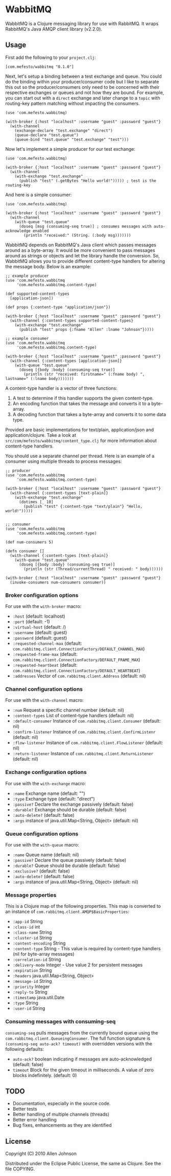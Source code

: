 # WabbitMQ

WabbitMQ is a Clojure messaging library for use with RabbitMQ. It wraps RabbitMQ's Java AMQP client
library (v2.2.0).

## Usage

First add the following to your `project.clj`:

    [com.mefesto/wabbitmq "0.1.0"]

Next, let's setup a binding between a test exchange and queue. You could do the binding within your
producer/consumer code but I like to separate this out so the producer/consumers only need to be concerned
with their respective exchanges or queues and not how they are bound. For example, you can start out with
a `direct` exchange and later change to a `topic` with routing-key pattern matching without impacting the
consumers.

    (use 'com.mefesto.wabbitmq)

    (with-broker {:host "localhost" :username "guest" :password "guest"}
      (with-channel
        (exchange-declare "test.exchange" "direct")
        (queue-declare "test.queue")
        (queue-bind "test.queue" "test.exchange" "test")))

Now let's implement a simple producer for our test exchange:

    (use 'com.mefesto.wabbitmq)

    (with-broker {:host "localhost" :username "guest" :password "guest"}
      (with-channel
        (with-exchange "test.exchange"
          (publish "test" (.getBytes "Hello world!"))))) ; test is the routing-key

And here is a simple consumer:

    (use 'com.mefesto.wabbitmq)

    (with-broker {:host "localhost" :username "guest" :password "guest"}
      (with-channel
        (with-queue "test.queue"
          (doseq [msg (consuming-seq true)] ; consumes messages with auto-acknowledge enabled
            (println "received:" (String. (:body msg)))))))

WabbitMQ depends on RabbitMQ's Java client which passes messages around as a byte-array. It would be more
convenient to pass messages around as strings or objects and let the library handle the conversion. So, WabbitMQ 
allows you to provide different content-type handlers for altering the message body. Below is an example:

    ;; example producer
    (use 'com.mefesto.wabbitmq
         'com.mefesto.wabbitmq.content-type)

    (def supported-content-types
      [application-json])

    (def props {:content-type "application/json"})

    (with-broker {:host "localhost" :username "guest" :password "guest"}
      (with-channel {:content-types supported-content-types}
        (with-exchange "test.exchange"
          (publish "test" props {:fname "Allen" :lname "Johnson"}))))

    ;; example consumer
    (use 'com.mefesto.wabbitmq
         'com.mefesto.wabbitmq.content-type)

    (with-broker {:host "localhost" :username "guest" :password "guest"}
      (with-channel {:content-types [application-json]}
        (with-queue "test.queue"
          (doseq [{body :body} (consuming-seq true)]
            (println (str "received: firstname=" (:fname body) ", lastname=" (:lname body)))))))

A content-type handler is a vector of three functions:

  1. A test to determine if this handler supports the given content-type.
  2. An encoding function that takes the message and converts it to a byte-array.
  3. A decoding function that takes a byte-array and converts it to some data type.

Provided are basic implementations for text/plain, application/json and application/clojure. Take a look
at `src/com/mefesto/wabbitmq/content_type.clj` for more information about content-type handlers.


You should use a separate channel per thread. Here is an example of a consumer using multiple threads to 
process messages:

    ;; producer
    (use 'com.mefesto.wabbitmq
         'com.mefesto.wabbitmq.content-type)
    
    (with-broker {:host "localhost" :username "guest" :password "guest"}
      (with-channel {:content-types [text-plain]}
        (with-exchange "test.exchange"
          (dotimes [_ 10]
            (publish "test" {:content-type "text/plain"} "Hello, world!")))))


    ;; consumer
    (use 'com.mefesto.wabbitmq
         'com.mefesto.wabbitmq.content-type)
    
    (def num-consumers 5)
    
    (defn consumer []
      (with-channel {:content-types [text-plain]}
        (with-queue "test.queue"
          (doseq [{body :body} (consuming-seq true)]
            (println (str (Thread/currentThread) " received: " body))))))
    
    (with-broker {:host "localhost" :username "guest" :password "guest"}
      (invoke-consumers num-consumers consumer))

### Broker configuration options

For use with the `with-broker` macro:

  * `:host` (default: localhost)
  * `:port` (default: -1)
  * `:virtual-host` (default: /)
  * `:username` (default: guest)
  * `:password` (default: guest)
  * `:requested-channel-max` (default: `com.rabbitmq.client.ConnectionFactory/DEFAULT_CHANNEL_MAX`)
  * `:requested-frame-max` (default: `com.rabbitmq.client.ConnectionFactory/DEFAULT_FRAME_MAX`)
  * `:requested-heartbeat` (default: `com.rabbitmq.client.ConnectionFactory/DEFAULT_HEARTBEAT`)
  * `:addresses` Vector of `com.rabbitmq.client.Address` (default: nil)

### Channel configuration options

For use with the `with-channel` macro:

  * `:num` Request a specific channel number (default: nil)
  * `:content-types` List of content-type handlers (default: nil)
  * `:default-consumer` Instance of `com.rabbitmq.client.Consumer` (default: nil)
  * `:confirm-listener` Instance of `com.rabbitmq.client.ConfirmListenr` (default: nil)
  * `:flow-listener` Instance of `com.rabbitmq.client.FlowListener` (default: nil)
  * `:return-listener` Instance of `com.rabbitmq.client.ReturnListener` (default: nil)

### Exchange configuration options

For use with the `with-exchange` macro:

  * `:name` Exchange name (default: "")
  * `:type` Exchange type (default: "direct")
  * `:passive?` Declare the exchange passively (default: false)
  * `:durable?` Exchange should be durable (default: false)
  * `:auto-delete?` (default: false)
  * `:args` instance of java.util.Map<String, Object> (default: nil)

### Queue configuration options

For use with the `with-queue` macro:

  * `:name` Queue name (default: nil)
  * `:passive?` Declare the queue passively (default: false)
  * `:durable?` Queue should be durable (default: false)
  * `:exclusive?` (default: false)
  * `:auto-delete?` (default: false)
  * `:args` instance of java.util.Map<String, Object> (default: nil)

### Message properties

This is a Clojure map of the following properties. This map is converted to an instance of
`com.rabbitmq.client.AMQP$BasicProperties`:

  * `:app-id` String
  * `:class-id` int
  * `:class-name` String
  * `:cluster-id` String
  * `:content-encoding` String
  * `:content-type` String - This value is required by content-type handlers (nil for byte-array messages)
  * `:correlation-id` String
  * `:delivery-mode` Integer - Use value 2 for persistent messages
  * `:expiration` String
  * `:headers` java.util.Map<String, Object>
  * `:message-id` String
  * `:priority` Integer
  * `:reply-to` String
  * `:timestamp` java.util.Date
  * `:type` String
  * `:user-id` String

### Consuming messages with consuming-seq

`consuming-seq` pulls messages from the currently bound queue using the `com.rabbitmq.client.QueueingConsumer`.
The full function signature is `(consuming-seq auto-ack? timeout)` with overridden versions with the following
defaults:

  * `auto-ack?` boolean indicating if messages are auto-acknowledged (default: false)
  * `timeout` Block for the given timeout in milliseconds. A value of zero blocks indefinitely. (default: 0)

## TODO

  * Documentation, especially in the source code.
  * Better tests
  * Better handling of multiple channels (threads)
  * Better error handling
  * Bug fixes, enhancements as they are identified

## License

Copyright (C) 2010 Allen Johnson

Distributed under the Eclipse Public License, the same as Clojure. See the file COPYING.
